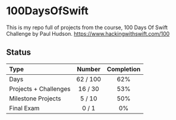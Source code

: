 # 100DaysOfSwift

This is my repo full of projects from the course, 100 Days Of Swift Challenge by Paul Hudson.
https://www.hackingwithswift.com/100

## Status

Type               | Number  | Completion
:---               |  :---:  |   :---:
Days           |  62 / 100 | 62%
Projects + Challenges |  16 / 30 | 53%
Milestone Projects |  5 / 10 | 50%
Final Exam         |  0 / 1  | 0%

